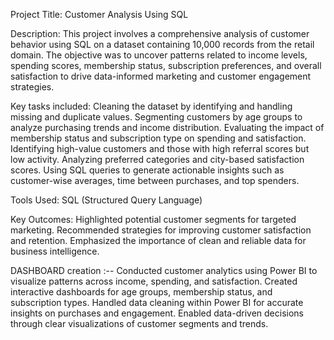 Project Title: Customer Analysis Using SQL

Description:
This project involves a comprehensive analysis of customer behavior using SQL on a dataset containing 10,000 records from the retail domain. The objective was to uncover patterns related to income levels, spending scores, membership status, subscription preferences, and overall satisfaction to drive data-informed marketing and customer engagement strategies.

Key tasks included:
Cleaning the dataset by identifying and handling missing and duplicate values.
Segmenting customers by age groups to analyze purchasing trends and income distribution.
Evaluating the impact of membership status and subscription type on spending and satisfaction.
Identifying high-value customers and those with high referral scores but low activity.
Analyzing preferred categories and city-based satisfaction scores.
Using SQL queries to generate actionable insights such as customer-wise averages, time between purchases, and top spenders.

Tools Used: SQL (Structured Query Language)

Key Outcomes:
Highlighted potential customer segments for targeted marketing.
Recommended strategies for improving customer satisfaction and retention.
Emphasized the importance of clean and reliable data for business intelligence.

DASHBOARD creation :--
Conducted customer analytics using Power BI to visualize patterns across income, spending, and satisfaction.
Created interactive dashboards for age groups, membership status, and subscription types.
Handled data cleaning within Power BI for accurate insights on purchases and engagement.
Enabled data-driven decisions through clear visualizations of customer segments and trends.
